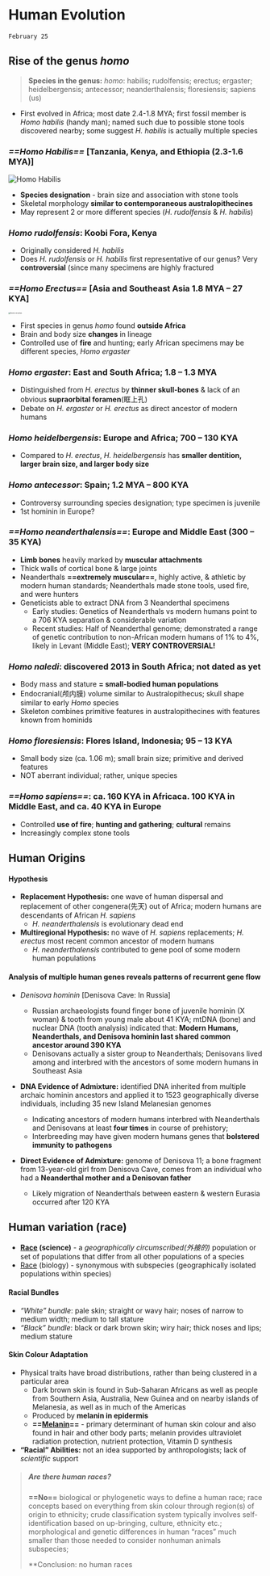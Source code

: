 # Human Evolution

`February 25`

## Rise of the genus *homo*

> **Species in the genus:** *homo*: habilis; rudolfensis; erectus; ergaster; heidelbergensis; antecessor; neanderthalensis; floresiensis; sapiens (us)

- First evolved in Africa; most date 2.4-1.8 MYA; first fossil member is *Homo habilis* (handy man); named such due to possible stone tools discovered nearby; some suggest *H. habilis* is actually multiple species

### *==Homo Habilis==* [Tanzania, Kenya, and Ethiopia (2.3-1.6 MYA)]

![Homo Habilis](https://tva1.sinaimg.cn/large/008eGmZEly1gpm9zaglxzj307k055dfr.jpg)

- **Species designation** - brain size and association with stone tools
- Skeletal morphology **similar to contemporaneous australopithecines**
- May represent 2 or more different species (*H. rudolfensis* & *H. habilis*)

### *Homo rudolfensis*: Koobi Fora, Kenya

- Originally considered *H. habilis*
- Does *H. rudolfensis* or *H. habilis* first representative of our genus? Very **controversial** (since many specimens are highly fractured

### *==Homo Erectus==* [Asia and Southeast Asia 1.8 MYA – 27 KYA]

<img src="https://tva1.sinaimg.cn/large/008eGmZEly1gpm9zjjfyqj30xc0mcq8y.jpg" alt="homo eractus" style="zoom:25%;" />

- First species in genus *homo* found **outside Africa**
- Brain and body size **changes** in lineage
- Controlled use of **fire** and hunting; early African specimens may be different species, *Homo ergaster*

### *Homo ergaster*: East and South Africa; 1.8 – 1.3 MYA

- Distinguished from *H. erectus* by **thinner skull-bones** & lack of an obvious **supraorbital foramen**(眶上孔)
- Debate on *H. ergaster* or *H. erectus* as direct ancestor of modern humans

### *Homo heidelbergensis*: Europe and Africa; 700 – 130 KYA

- Compared to *H. erectus*, *H. heidelbergensis* has **smaller dentition, larger brain size, and larger body size**

### *Homo antecessor*: Spain; 1.2 MYA – 800 KYA

- Controversy surrounding species designation; type specimen is juvenile
- 1st hominin in Europe?

### *==Homo neanderthalensis==*: Europe and Middle East (300 – 35 KYA)

- **Limb bones** heavily marked by **muscular attachments**
- Thick walls of cortical bone & large joints
- Neanderthals **==extremely muscular==**, highly active, & athletic by modern human standards; Neanderthals made stone tools, used fire, and were hunters
- Geneticists able to extract DNA from 3 Neanderthal specimens
  - Early studies: Genetics of Neanderthals vs modern humans point to a 706 KYA separation & considerable variation
  - Recent studies: Half of Neanderthal genome; demonstrated a range of genetic contribution to non-African modern humans of 1% to 4%, likely in Levant (Middle East); **VERY CONTROVERSIAL!**

### *Homo naledi*: discovered 2013 in South Africa; not dated as yet

- Body mass and stature **= small-bodied human populations**
- Endocranial(颅内膜) volume similar to Australopithecus; skull shape similar to early *Homo* species
- Skeleton combines primitive features in australopithecines with features known from hominids

### *Homo floresiensis*: Flores Island, Indonesia; 95 – 13 KYA

- Small body size (ca. 1.06 m); small brain size; primitive and derived features
- NOT aberrant individual; rather, unique species

### *==Homo sapiens==*: ca. 160 KYA in Africaca. 100 KYA in Middle East, and ca. 40 KYA in Europe

- Controlled **use of fire**; **hunting and gathering**; **cultural** remains
- Increasingly complex stone tools

## Human Origins

#### Hypothesis

- **Replacement Hypothesis:** one wave of human dispersal and replacement of other congenera(先天) out of Africa; modern humans are descendants of African *H. sapiens* 
  - *H. neanderthalensis* is evolutionary dead end
- **Multiregional Hypothesis:** no wave of *H. sapiens* replacements; *H. erectus* most recent common ancestor of modern humans
  - *H. neanderthalensis* contributed to gene pool of some modern human populations

#### Analysis of **multiple** human genes reveals patterns of recurrent gene flow

- *Denisova hominin* [Denisova Cave: In Russia]
  - Russian archaeologists found finger bone of juvenile hominin (X woman) & tooth from young male about 41 KYA; mtDNA (bone) and nuclear DNA (tooth analysis) indicated that: **Modern Humans, Neanderthals, and Denisova hominin last shared common ancestor around 390 KYA**
  - Denisovans actually a sister group to Neanderthals; Denisovans lived among and interbred with the ancestors of some modern humans in Southeast Asia
- **DNA Evidence of Admixture:** identified DNA inherited from multiple archaic hominin ancestors and applied it to 1523 geographically diverse individuals, including 35 new Island Melanesian genomes
  - Indicating ancestors of modern humans interbred with Neanderthals and Denisovans at least **four times** in course of prehistory;
  - Interbreeding may have given modern humans genes that **bolstered immunity to pathogens**

- **Direct Evidence of Admixture:** genome of Denisova 11; a bone fragment from 13-year-old girl from Denisova Cave, comes from an individual who had a **Neanderthal mother and a Denisovan father**
  - Likely migration of Neanderthals between eastern & western Eurasia occurred after 120 KYA

## Human variation (race)

- **<u>Race</u> (science)** - a *geographically circumscribed(外接的)* population or set of populations that differ from all other populations of a species
- <u>Race</u> (biology) - synonymous with subspecies (geographically isolated populations within species)

#### Racial Bundles

- *“White” bundle*: pale skin; straight or wavy hair; noses of narrow to medium width; medium to tall stature
- *“Black” bundle*: black or dark brown skin; wiry hair; thick noses and lips; medium stature

#### Skin Colour Adaptation

- Physical traits have broad distributions, rather than being clustered in a particular area
  - Dark brown skin is found in Sub-Saharan Africans as well as people from Southern Asia, Australia, New Guinea and on nearby islands of Melanesia, as well as in much of the Americas
  - Produced by **melanin in epidermis**
  - **==<u>Melanin</u>==** - primary determinant of human skin colour and also found in hair and other body parts; melanin provides ultraviolet radiation protection, nutrient protection, Vitamin D synthesis
- **“Racial” Abilities:** not an idea supported by anthropologists; lack of *scientific* support

> ##### Are there human races? 
>
> **==No==** biological or phylogenetic ways to define a human race; race concepts based on everything from skin colour through region(s) of origin to ethnicity; crude classification system typically involves self-identification based on up-bringing, culture, ethnicity etc.; morphological and genetic differences in human “races” much smaller than those needed to consider nonhuman animals subspecies; 
>
> **Conclusion: no human races